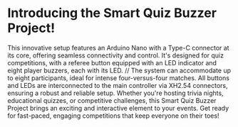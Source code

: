 # Introducing the Smart Quiz Buzzer Project!

This innovative setup features an Arduino Nano with a Type-C connector at its core, offering seamless connectivity and control. It's designed for quiz competitions, with a referee button equipped with an LED indicator and eight player buzzers, each with its LED.
//
The system can accommodate up to eight participants, ideal for intense four-versus-four matches. All buttons and LEDs are interconnected to the main controller via XH2.54 connectors, ensuring a robust and reliable setup. Whether you're hosting trivia nights, educational quizzes, or competitive challenges, this Smart Quiz Buzzer Project brings an exciting and interactive element to your events. Get ready for fast-paced, engaging competitions that keep everyone on their toes!
